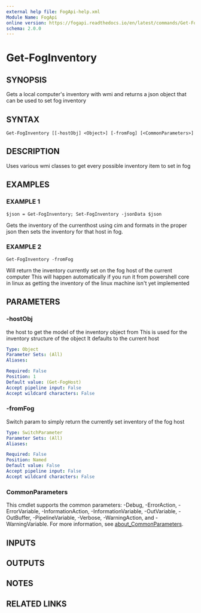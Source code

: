 ```yaml
---
external help file: FogApi-help.xml
Module Name: FogApi
online version: https://fogapi.readthedocs.io/en/latest/commands/Get-FogInventory
schema: 2.0.0
---
```


# Get-FogInventory

## SYNOPSIS
Gets a local computer's inventory with wmi and returns 
a json object that can be used to set fog inventory

## SYNTAX

```
Get-FogInventory [[-hostObj] <Object>] [-fromFog] [<CommonParameters>]
```

## DESCRIPTION
Uses various wmi classes to get every possible inventory item to set in fog

## EXAMPLES

### EXAMPLE 1
```
$json = Get-FogInventory; Set-FogInventory -jsonData $json
```

Gets the inventory of the currenthost using cim and formats in the proper json
then sets the inventory for that host in fog.

### EXAMPLE 2
```
Get-FogInventory -fromFog
```

Will return the inventory currently set on the fog host of the current computer
This will happen automatically if you run it from powershell core in linux as getting
the inventory of the linux machine isn't yet implemented

## PARAMETERS

### -hostObj
the host to get the model of the inventory object from
This is used for the inventory structure of the object
It defaults to the current host

```yaml
Type: Object
Parameter Sets: (All)
Aliases:

Required: False
Position: 1
Default value: (Get-FogHost)
Accept pipeline input: False
Accept wildcard characters: False
```

### -fromFog
Switch param to simply return the currently set inventory of the fog host

```yaml
Type: SwitchParameter
Parameter Sets: (All)
Aliases:

Required: False
Position: Named
Default value: False
Accept pipeline input: False
Accept wildcard characters: False
```

### CommonParameters
This cmdlet supports the common parameters: -Debug, -ErrorAction, -ErrorVariable, -InformationAction, -InformationVariable, -OutVariable, -OutBuffer, -PipelineVariable, -Verbose, -WarningAction, and -WarningVariable. For more information, see [about_CommonParameters](http://go.microsoft.com/fwlink/?LinkID=113216).

## INPUTS

## OUTPUTS

## NOTES

## RELATED LINKS
